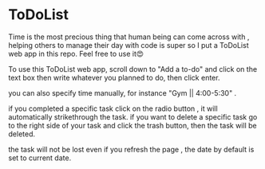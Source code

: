 # ToDoList
Time is the most precious thing that human being can come across with , helping others to manage their day with code is super so I put a ToDoList web app in this repo. Feel free to use it😍

To use this ToDoList web app, scroll down to "Add a to-do" and click on the text box then write whatever you planned to do, then click enter. 

you can also specify time manually, for instance "Gym || 4:00-5:30" .

if you completed a specific task click on the radio button , it will automatically strikethrough the task.
if you want to delete a specific task go to the right side of your task and click the trash button, then the task will be deleted.

the task will not be lost even if you refresh the page ,
the date by default is set to current date.
